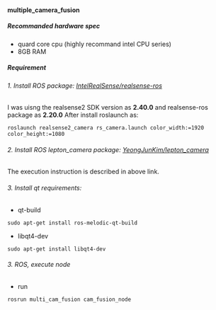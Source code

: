 #### multiple_camera_fusion 

##### **Recommanded hardware spec**
* quard core cpu (highly recommand intel CPU series)
* 8GB RAM

##### **Requirement**
###### 1. Install ROS package: [IntelRealSense/realsense-ros](https://www.google.com/url?sa=t&rct=j&q=&esrc=s&source=web&cd=&ved=2ahUKEwj0-IKpn8_tAhWOvpQKHbWzDjAQFjABegQIBBAC&url=https%3A%2F%2Fgithub.com%2FIntelRealSense%2Frealsense-ros&usg=AOvVaw1ponQvWssrtydQInjvGcEZ)
I was uisng the realsense2 SDK version as **2.40.0** and realsense-ros package as **2.20.0**
After install roslaunch as:
```
roslaunch realsense2_camera rs_camera.launch color_width:=1920 color_height:=1080
```

###### 2. Install ROS lepton_camera package: [YeongJunKim/lepton_camera](https://github.com/YeongJunKim/lepton_camera)
The execution instruction is described in above link.

###### 3. Install qt requirements: 
* qt-build
```
sudo apt-get install ros-melodic-qt-build
```
* libqt4-dev
```
sudo apt-get install libqt4-dev
```

###### 3. ROS, execute node

* run
```
rosrun multi_cam_fusion cam_fusion_node
```